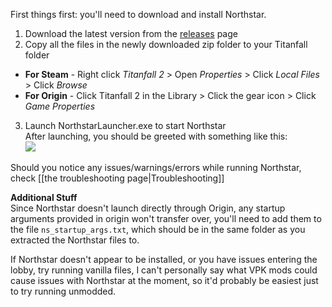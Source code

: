 First things first: you'll need to download and install Northstar.

1. Download the latest version from the [releases](https://github.com/R2Northstar/Northstar/releases) page
2. Copy all the files in the newly downloaded zip folder to your Titanfall folder  
 - **For Steam** - Right click *Titanfall 2* > Open *Properties* > Click *Local Files* > Click *Browse*  
- **For Origin** - Click Titanfall 2 in the Library > Click the gear icon > Click *Game Properties*  
3. Launch NorthstarLauncher.exe to start Northstar  
After launching, you should be greeted with something like this:  
![](https://raw.githubusercontent.com/R2Northstar/Northstar/main/wiki/titleagreement.png)

Should you notice any issues/warnings/errors while running Northstar, check [[the troubleshooting page|Troubleshooting]]

**Additional Stuff**  
Since Northstar doesn't launch directly through Origin, any startup arguments provided in origin won't transfer over, you'll need to add them to the file `ns_startup_args.txt`, which should be in the same folder as you extracted the Northstar files to.  
  
If Northstar doesn't appear to be installed, or you have issues entering the lobby, try running vanilla files, I can't personally say what VPK mods could cause issues with Northstar at the moment, so it'd probably be easiest just to try running unmodded.